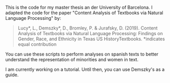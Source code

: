 This is the code for my master thesis an der University of Barcelona.
I adapted the code for the paper "Content Analysis of Textbooks via Natural Language Processing" by:
> Lucy*, L., Demszky*, D., Bromley, P. & Jurafsky, D. (2019). Content Analysis of Textbooks via Natural Language Processing: Findings on Gender, Race, and Ethnicity in Texas US HistoryTextbooks.  *indicates equal contribution

You can use these scripts to perform analyses on spanish texts to better understand the representation of minorities and women in text. 

I am currently working on a tutorial. Until then, you can use Demszky's as a guide.
